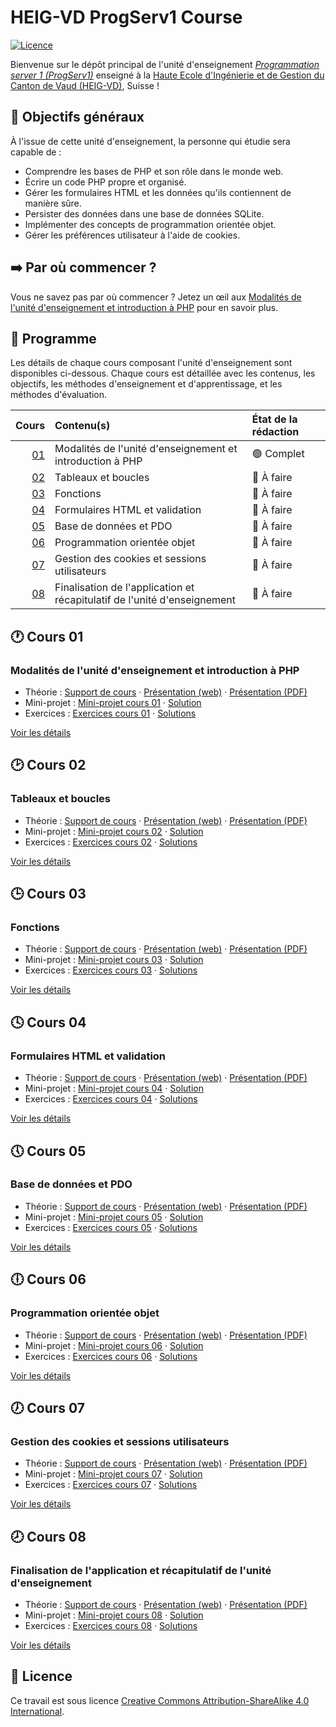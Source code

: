 # HEIG-VD ProgServ1 Course

[![Licence](https://img.shields.io/github/license/heig-vd-progserv1-course/heig-vd-progserv1-course)](./LICENSE.md)

Bienvenue sur le dépôt principal de l'unité d'enseignement
[_Programmation server 1 (ProgServ1)_](https://gaps.heig-vd.ch/consultation/fiches/uv/uv.php?id=7307)
enseigné à la
[Haute Ecole d'Ingénierie et de Gestion du Canton de Vaud (HEIG-VD)](https://heig-vd.ch),
Suisse !

## 🎯 Objectifs généraux

À l'issue de cette unité d'enseignement, la personne qui étudie sera capable de
:

- Comprendre les bases de PHP et son rôle dans le monde web.
- Écrire un code PHP propre et organisé.
- Gérer les formulaires HTML et les données qu'ils contiennent de manière sûre.
- Persister des données dans une base de données SQLite.
- Implémenter des concepts de programmation orientée objet.
- Gérer les préférences utilisateur à l'aide de cookies.

## ➡️ Par où commencer ?

Vous ne savez pas par où commencer ? Jetez un œil aux
[Modalités de l'unité d'enseignement et introduction à PHP](#modalités-de-lunité-denseignement-et-introduction-à-php)
pour en savoir plus.

## 📅 Programme

Les détails de chaque cours composant l'unité d'enseignement sont disponibles
ci-dessous. Chaque cours est détaillée avec les contenus, les objectifs, les
méthodes d'enseignement et d'apprentissage, et les méthodes d'évaluation.

|            Cours | Contenu(s)                                                               | État de la rédaction |
| ---------------: | :----------------------------------------------------------------------- | :------------------- |
| [01](#-cours-01) | Modalités de l'unité d'enseignement et introduction à PHP                | 🟢 Complet           |
| [02](#-cours-02) | Tableaux et boucles                                                      | 🔴 À faire           |
| [03](#-cours-03) | Fonctions                                                                | 🔴 À faire           |
| [04](#-cours-04) | Formulaires HTML et validation                                           | 🔴 À faire           |
| [05](#-cours-05) | Base de données et PDO                                                   | 🔴 À faire           |
| [06](#-cours-06) | Programmation orientée objet                                             | 🔴 À faire           |
| [07](#-cours-07) | Gestion des cookies et sessions utilisateurs                             | 🔴 À faire           |
| [08](#-cours-08) | Finalisation de l'application et récapitulatif de l'unité d'enseignement | 🔴 À faire           |

## 🕐 Cours 01

### Modalités de l'unité d'enseignement et introduction à PHP

- Théorie :
  [Support de cours](./01-modalites-de-lunite-denseignement-et-introduction-a-php/01-theorie/README.md)
  ·
  [Présentation (web)](https://heig-vd-progserv1-course.github.io/heig-vd-progserv1-course/01-modalites-de-lunite-denseignement-et-introduction-a-php/01-theorie/index.html)
  ·
  [Présentation (PDF)](https://heig-vd-progserv1-course.github.io/heig-vd-progserv1-course/01-modalites-de-lunite-denseignement-et-introduction-a-php/01-theorie/01-modalites-de-lunite-denseignement-et-introduction-a-php-presentation.pdf)
- Mini-projet :
  [Mini-projet cours 01](./01-modalites-de-lunite-denseignement-et-introduction-a-php/02-mini-project/README.md)
  ·
  [Solution](./01-modalites-de-lunite-denseignement-et-introduction-a-php/02-mini-project/solution/README.md)
- Exercices :
  [Exercices cours 01](./01-modalites-de-lunite-denseignement-et-introduction-a-php/03-exercices/README.md)
  ·
  [Solutions](./01-modalites-de-lunite-denseignement-et-introduction-a-php/03-exercices/solutions/README.md)

[Voir les détails](./01-modalites-de-lunite-denseignement-et-introduction-a-php/README.md)

## 🕑 Cours 02

### Tableaux et boucles

- Théorie : [Support de cours](./02-tableaux-et-boucles/01-theorie/README.md) ·
  [Présentation (web)](https://heig-vd-progserv1-course.github.io/heig-vd-progserv1-course/02-tableaux-et-boucles/01-theorie/index.html)
  ·
  [Présentation (PDF)](https://heig-vd-progserv1-course.github.io/heig-vd-progserv1-course/02-tableaux-et-boucles/01-theorie/02-tableaux-et-boucles-presentation.pdf)
- Mini-projet :
  [Mini-projet cours 02](./02-tableaux-et-boucles/02-mini-project/README.md) ·
  [Solution](./02-tableaux-et-boucles/02-mini-project/solution/README.md)
- Exercices :
  [Exercices cours 02](./02-tableaux-et-boucles/03-exercices/README.md) ·
  [Solutions](./02-tableaux-et-boucles/03-exercices/solutions/README.md)

[Voir les détails](./02-tableaux-et-boucles/README.md)

## 🕒 Cours 03

### Fonctions

- Théorie : [Support de cours](./03-fonctions/01-theorie/README.md) ·
  [Présentation (web)](https://heig-vd-progserv1-course.github.io/heig-vd-progserv1-course/03-fonctions/01-theorie/index.html)
  ·
  [Présentation (PDF)](https://heig-vd-progserv1-course.github.io/heig-vd-progserv1-course/03-fonctions/01-theorie/03-fonctions-presentation.pdf)
- Mini-projet : [Mini-projet cours 03](./03-fonctions/02-mini-project/README.md)
  · [Solution](./03-fonctions/02-mini-project/solution/README.md)
- Exercices : [Exercices cours 03](./03-fonctions/03-exercices/README.md) ·
  [Solutions](./03-fonctions/03-exercices/solutions/README.md)

[Voir les détails](./03-fonctions/README.md)

## 🕓 Cours 04

### Formulaires HTML et validation

- Théorie :
  [Support de cours](./04-formulaires-html-et-validation/01-theorie/README.md) ·
  [Présentation (web)](https://heig-vd-progserv1-course.github.io/heig-vd-progserv1-course/04-formulaires-html-et-validation/01-theorie/index.html)
  ·
  [Présentation (PDF)](https://heig-vd-progserv1-course.github.io/heig-vd-progserv1-course/04-formulaires-html-et-validation/01-theorie/04-formulaires-html-et-validation-presentation.pdf)
- Mini-projet :
  [Mini-projet cours 04](./04-formulaires-html-et-validation/02-mini-project/README.md)
  ·
  [Solution](./04-formulaires-html-et-validation/02-mini-project/solution/README.md)
- Exercices :
  [Exercices cours 04](./04-formulaires-html-et-validation/03-exercices/README.md)
  ·
  [Solutions](./04-formulaires-html-et-validation/03-exercices/solutions/README.md)

[Voir les détails](./04-formulaires-html-et-validation/README.md)

## 🕔 Cours 05

### Base de données et PDO

- Théorie : [Support de cours](./05-base-de-donnees-et-pdo/01-theorie/README.md)
  ·
  [Présentation (web)](https://heig-vd-progserv1-course.github.io/heig-vd-progserv1-course/05-base-de-donnees-et-pdo/01-theorie/index.html)
  ·
  [Présentation (PDF)](https://heig-vd-progserv1-course.github.io/heig-vd-progserv1-course/05-base-de-donnees-et-pdo/01-theorie/05-base-de-donnees-et-pdo-presentation.pdf)
- Mini-projet :
  [Mini-projet cours 05](./05-base-de-donnees-et-pdo/02-mini-project/README.md)
  · [Solution](./05-base-de-donnees-et-pdo/02-mini-project/solution/README.md)
- Exercices :
  [Exercices cours 05](./05-base-de-donnees-et-pdo/03-exercices/README.md) ·
  [Solutions](./05-base-de-donnees-et-pdo/03-exercices/solutions/README.md)

[Voir les détails](./05-base-de-donnees-et-pdo/README.md)

## 🕕 Cours 06

### Programmation orientée objet

- Théorie :
  [Support de cours](./06-programmation-orientee-objet/01-theorie/README.md) ·
  [Présentation (web)](https://heig-vd-progserv1-course.github.io/heig-vd-progserv1-course/06-programmation-orientee-objet/01-theorie/index.html)
  ·
  [Présentation (PDF)](https://heig-vd-progserv1-course.github.io/heig-vd-progserv1-course/06-programmation-orientee-objet/01-theorie/06-programmation-orientee-objet-presentation.pdf)
- Mini-projet :
  [Mini-projet cours 06](./06-programmation-orientee-objet/02-mini-project/README.md)
  ·
  [Solution](./06-programmation-orientee-objet/02-mini-project/solution/README.md)
- Exercices :
  [Exercices cours 06](./06-programmation-orientee-objet/03-exercices/README.md)
  ·
  [Solutions](./06-programmation-orientee-objet/03-exercices/solutions/README.md)

[Voir les détails](./06-programmation-orientee-objet/README.md)

## 🕖 Cours 07

### Gestion des cookies et sessions utilisateurs

- Théorie :
  [Support de cours](./07-gestion-des-cookies-et-sessions-utilisateurs/01-theorie/README.md)
  ·
  [Présentation (web)](https://heig-vd-progserv1-course.github.io/heig-vd-progserv1-course/07-gestion-des-cookies-et-sessions-utilisateurs/01-theorie/index.html)
  ·
  [Présentation (PDF)](https://heig-vd-progserv1-course.github.io/heig-vd-progserv1-course/07-gestion-des-cookies-et-sessions-utilisateurs/01-theorie/07-gestion-des-cookies-et-sessions-utilisateurs-presentation.pdf)
- Mini-projet :
  [Mini-projet cours 07](./07-gestion-des-cookies-et-sessions-utilisateurs/02-mini-project/README.md)
  ·
  [Solution](./07-gestion-des-cookies-et-sessions-utilisateurs/02-mini-project/solution/README.md)
- Exercices :
  [Exercices cours 07](./07-gestion-des-cookies-et-sessions-utilisateurs/03-exercices/README.md)
  ·
  [Solutions](./07-gestion-des-cookies-et-sessions-utilisateurs/03-exercices/solutions/README.md)

[Voir les détails](./07-gestion-des-cookies-et-sessions-utilisateurs/README.md)

## 🕗 Cours 08

### Finalisation de l'application et récapitulatif de l'unité d'enseignement

- Théorie :
  [Support de cours](./08-finalisation-de-lapplication-et-recapitulatif-de-lunite-denseignement/01-theorie/README.md)
  ·
  [Présentation (web)](https://heig-vd-progserv1-course.github.io/heig-vd-progserv1-course/08-finalisation-de-lapplication-et-recapitulatif-de-lunite-denseignement/01-theorie/index.html)
  ·
  [Présentation (PDF)](https://heig-vd-progserv1-course.github.io/heig-vd-progserv1-course/08-finalisation-de-lapplication-et-recapitulatif-de-lunite-denseignement/01-theorie/08-finalisation-de-lapplication-et-recapitulatif-de-lunite-denseignement-presentation.pdf)
- Mini-projet :
  [Mini-projet cours 08](./08-finalisation-de-lapplication-et-recapitulatif-de-lunite-denseignement/02-mini-project/README.md)
  ·
  [Solution](./08-finalisation-de-lapplication-et-recapitulatif-de-lunite-denseignement/02-mini-project/solution/README.md)
- Exercices :
  [Exercices cours 08](./08-finalisation-de-lapplication-et-recapitulatif-de-lunite-denseignement/03-exercices/README.md)
  ·
  [Solutions](./08-finalisation-de-lapplication-et-recapitulatif-de-lunite-denseignement/03-exercices/solutions/README.md)

[Voir les détails](./08-finalisation-de-lapplication-et-recapitulatif-de-lunite-denseignement/README.md)

## 📜 Licence

Ce travail est sous licence
[Creative Commons Attribution-ShareAlike 4.0 International](./LICENSE.md).
